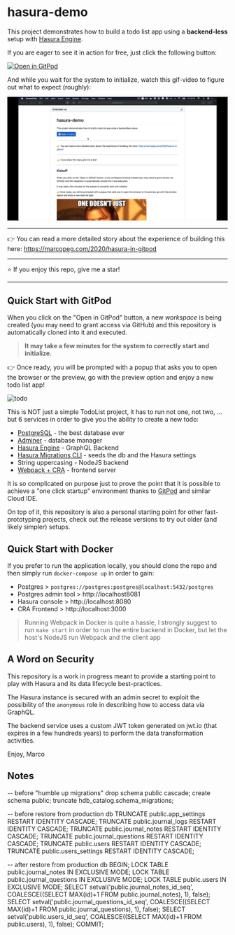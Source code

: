 # hasura-demo

This project demonstrates how to build a todo list app using a
**backend-less** setup with [Hasura Engine](https://hasura.io/opensource/).

If you are eager to see it in action for free, just click the following button:

[![Open in GitPod](https://gitpod.io/button/open-in-gitpod.svg)](https://gitpod.io/#https://github.com/marcopeg/gitpod-hasura-demo)

And while you wait for the system to initialize, watch this gif-video to figure out what to expect (roughly):

![GitPod Hasura Demo](./gitpod-hasura-demo.gif)

---

👉 You can read a more detailed story about the experience of building this here:
https://marcopeg.com/2020/hasura-in-gitpod

---

⭐️ If you enjoy this repo, give me a star!

---

## Quick Start with GitPod

When you click on the "Open in GitPod" button, a new _workspace_ is
being created (you may need to grant access via GitHub) and this
repository is automatically cloned into it and executed.

> **It may take a few minutes for the system to correctly start and
> initialize.**

👉 Once ready, you will be prompted with a popup that asks you to open
the browser or the preview, go with the preview option and enjoy
a new todo list app!

![todo](https://i.imgflip.com/3q5zv1.jpg)

This is NOT just a simple TodoList project, it has to run not one,
not two, ... but 6 services in order to give you the ability to
create a new todo:

- [PostgreSQL](https://www.postgresql.org) - the best database ever
- [Adminer](https://www.adminer.org) - database manager
- [Hasura Engine](https://hasura.io/docs/1.0/graphql/manual/index.html) - GraphQL Backend
- [Hasura Migrations CLI](https://hasura.io/docs/1.0/graphql/manual/migrations/index.html) - seeds the db and the Hasura settings
- String uppercasing - NodeJS backend
- [Webpack + CRA](https://reactjs.org/docs/create-a-new-react-app.html) - frontend server

It is so complicated on purpose just to prove the point that it is
possible to achieve a "one click startup" environment thanks to
[GitPod](https://gitpod.io) and similar Cloud IDE.

On top of it, this repository is also a personal starting point for other
fast-prototyping projects, check out the release versions to try out
older (and likely simpler) setups.

## Quick Start with Docker

If you prefer to run the application locally, you should clone the repo and then simply
run `docker-compose up` in order to gain:

- Postgres > `postgres://postgres:postgres@localhost:5432/postgres`
- Postgres admin tool > http://localhost8081
- Hasura console > http://localhost:8080
- CRA Frontend > http://localhost:3000

> Running Webpack in Docker is quite a hassle, I strongly suggest to run `make start` in order to run the entire backend in Docker, but let the host's NodeJS run Webpack and the client app

## A Word on Security

This repository is a work in progress meant to provide a starting point to play
with Hasura and its data lifecycle best-practices.

The Hasura instance is secured with an admin secret to exploit the possibility
of the `anonymous` role in describing how to access data via GraphQL.

The backend service uses a custom JWT token generated on jwt.io (that expires in
a few hundreds years) to perform the data transformation activities.

Enjoy,
Marco

## Notes

-- before "humble up migrations"
drop schema public cascade;
create schema public;
truncate hdb_catalog.schema_migrations;

-- before restore from production db
TRUNCATE public.app_settings RESTART IDENTITY CASCADE;
TRUNCATE public.journal_logs RESTART IDENTITY CASCADE;
TRUNCATE public.journal_notes RESTART IDENTITY CASCADE;
TRUNCATE public.journal_questions RESTART IDENTITY CASCADE;
TRUNCATE public.users RESTART IDENTITY CASCADE;
TRUNCATE public.users_settings RESTART IDENTITY CASCADE;

-- after restore from production db
BEGIN;
LOCK TABLE public.journal_notes IN EXCLUSIVE MODE;
LOCK TABLE public.journal_questions IN EXCLUSIVE MODE;
LOCK TABLE public.users IN EXCLUSIVE MODE;
SELECT setval('public.journal_notes_id_seq', COALESCE((SELECT MAX(id)+1 FROM public.journal_notes), 1), false);
SELECT setval('public.journal_questions_id_seq', COALESCE((SELECT MAX(id)+1 FROM public.journal_questions), 1), false);
SELECT setval('public.users_id_seq', COALESCE((SELECT MAX(id)+1 FROM public.users), 1), false);
COMMIT;
